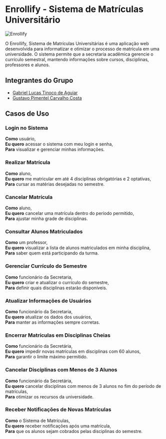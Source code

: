 # Enrollify - Sistema de Matrículas Universitário

![Enrollify](https://github.com/user-attachments/assets/92ed0005-4025-4966-90ef-088a915ee546)

O Enrollify, Sistema de Matrículas Universitárias é uma aplicação web desenvolvida para informatizar e otimizar o processo de matrícula em uma universidade. O sistema permite que a secretaria acadêmica gerencie o currículo semestral, mantendo informações sobre cursos, disciplinas, professores e alunos.

## Integrantes do Grupo
* [Gabriel Lucas Tinoco de Aguiar](https://github.com/gabrieltinoco)
* [Gustavo Pimentel Carvalho Costa](https://github.com/gustavo-p0)

## Casos de Uso

### Login no Sistema

**Como** usuário,<br/> 
**Eu quero** acessar o sistema  com meu login e senha,<br/>
**Para** visualizar e gerenciar minhas informações.<br/>


### Realizar Matrícula

**Como** aluno,<br/>
**Eu quero** me matricular em até 4 disciplinas obrigatórias e 2 optativas,<br/>
**Para** cursar as matérias desejadas no semestre.<br/>


### Cancelar Matrícula

**Como** aluno,<br/>
**Eu quero** cancelar uma matrícula dentro do período permitido,<br/>
**Para** ajustar minha grade de disciplinas.<br/>


### Consultar Alunos Matriculados

**Como** um professor,<br/>
**Eu quero** visualizar a lista de alunos matriculados em minha disciplina,<br/>
**Para** saber quem está participando da turma.<br/>


### Gerenciar Currículo do Semestre

**Como** funcionário da Secretaria,<br/>
**Eu quero** criar e atualizar o currículo do semestre,<br/>
**Para** definir quais disciplinas estarão disponíveis.<br/>


### Atualizar Informações de Usuários

**Como** funcionário da Secretaria,<br/>
**Eu quero** atualizar os dados dos usuários,<br/>
**Para** manter as informações sempre corretas.<br/>


### Encerrar Matrículas em Disciplinas Cheias

**Como** funcionário da Secretária,<br/>
**Eu quero** impedir novas matrículas em disciplinas com 60 alunos,<br/>
**Para** garantir o limite máximo permitido.<br/>


### Cancelar Disciplinas com Menos de 3 Alunos

**Como** funcionário da Secretária,<br/>
**Eu quero** cancelar disciplinas com menos de 3 alunos no fim do período de matrículas,<br/>
**Para** otimizar os recursos da universidade.<br/>


### Receber Notificações de Novas Matrículas

**Como** o Sistema de Matrículas,<br/>
**Eu quero** receber notificações após uma matrícula,<br/>
**Para** que os alunos sejam cobrados pelas disciplinas do semestre.<br/>
